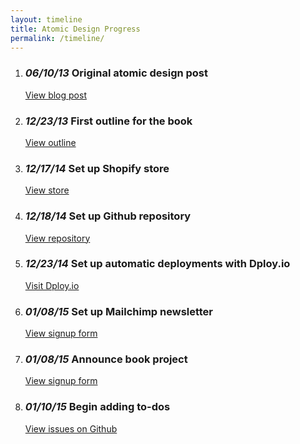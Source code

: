 ```yaml
---
layout: timeline
title: Atomic Design Progress
permalink: /timeline/
---
```


1. ### *06/10/13* Original atomic design post
   [View blog post](http://bradfrost.com/blog/post/atomic-web-design/) 
2. ### *12/23/13* First outline for the book 
   [View outline](https://gist.github.com/bradfrost/c90ef0c63fdc38ad4512)
3. ### *12/17/14* Set up Shopify store
   [View store](http://shop.bradfrost.com/products/atomic-design-ebook)
4. ### *12/18/14* Set up Github repository 
   [View repository](https://github.com/bradfrost/atomic-design/)
5. ### *12/23/14* Set up automatic deployments with Dploy.io
   [Visit Dploy.io](http://dploy.io/)
6. ### *01/08/15* Set up Mailchimp newsletter 
   [View signup form](http://atomicdesign.bradfrost.com/signup/)
7. ### *01/08/15* Announce book project
   [View signup form](http://bradfrost.com/blog/post/atomic-design-book/)
8. ### *01/10/15* Begin adding to-dos
   [View issues on Github](https://github.com/bradfrost/atomic-design/issues)
